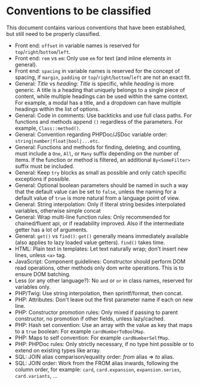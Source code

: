 # Conventions to be classified

This document contains various conventions that have been established, but still need to be properly classified.

- Front end: `offset` in variable names is reserved for `top`/`right`/`bottom`/`left`.
- Front end: `rem` vs `em`: Only use `em` for text (and inline elements in general).
- Front end: `spacing` in variable names is reserved for the concept of spacing, if `margin`, `padding` or `top`/`right`/`bottom`/`left` are not an exact fit.
- General: *Title* vs *heading*: *Title* is specific, while *heading* is more generic. A title is a heading that uniquely belongs to a single piece of content, while multiple headings can be used within the same context. For example, a modal has a title, and a dropdown can have multiple headings within the list of options.
- General: Code in comments: Use backticks and use full class paths. For functions and methods append `()` regardless of the parameters. For example, `Class::method()`.
- General: Convention regarding PHPDoc/JSDoc variable order: `string|number|float|bool|...etc`.
- General: Functions and methods for finding, deleting, and counting, must include a `One`, `All`, or `Many` suffix depending on the number of items. If the function or method is filtered, an additional `By<SomeFilter>` suffix must be included.
- General: Keep `try` blocks as small as possible and only catch specific exceptions if possible.
- General: Optional boolean parameters should be named in such a way that the default value can be set to `false`, unless the naming for a default value of `true` is more natural from a language point of view.
- General: String interpolation: Only if literal string besides interpolated variables, otherwise simple concat
- General: Wrap multi-line function rules: Only recommended for chained/fluent api, or if readability improved. Also if the intermediate getter has a lot of arguments.
- General: `get()` vs `find()`: `get()` generally means immediately available (also applies to lazy loaded value getters). `find()` takes time.
- HTML: Plain text in templates: Let text naturally wrap; don't insert new lines, unless `<a>` tag.
- JavaScript: Component guidelines: Constructor should perform DOM read operations, other methods only dom write operations. This is to ensure DOM batching.
- Less (or any other language?): No `and` or `or` in class names, reserved for variables only.
- PHP/Twig: Use string interpolation, then sprintf/format, then concat.
- PHP: Attributes: Don't leave out the first parameter name if each on new line.
- PHP: Constructor promotion rules: Only mixed if passing to parent constructor, no promotion if other fields, unless lazy/cached.
- PHP: Hash set convention: Use an array with the value as key that maps to a `true` boolean: For example `cardNumberToBoolMap`.
- PHP: Maps to self convention: For example `cardNumberSelfMap`.
- PHP: PHPDoc rules: Only strictly necessary, if no type hint possible or to extend on existing types like array.
- SQL: JOIN alias comparison/equality order: *from* alias => *to* alias.
- SQL: JOIN order: Work from the FROM alias inwards, following the column order, for example: `card`, `card.expansion`, `expansion.series`, `card.variants`, ...
